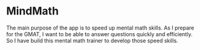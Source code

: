 # MindMath
The main purpose of the app is to speed up mental math skills. As I prepare for the GMAT, I want to be able to answer questions quickly and efficiently. So I have build this mental math trainer to develop those speed skills.
